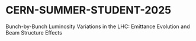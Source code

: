 # CERN-SUMMER-STUDENT-2025
Bunch-by-Bunch Luminosity Variations in the LHC:  Emittance Evolution and Beam Structure Effects
